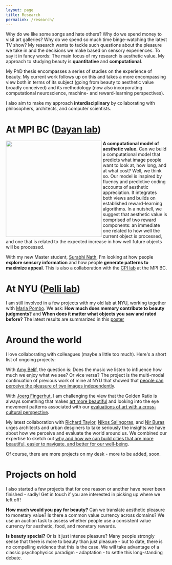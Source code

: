 ```yaml
---
layout: page
title: Research
permalink: /research/
---
```


Why do we like some songs and hate others? Why do we spend money to visit art galleries? Why do we spend so much time binge-watching the latest TV show? My research wants to tackle such questions about the pleasure we take in and the decisions we make based on sensory experiences. To say it in fancy words: The main focus of my research is aesthetic value. My approach to studying beauty is **quantitative** and **computational**.

My PhD thesis encompasses a series of studies on the experience of beauty. My current work follows up on this and takes a more encompassing view both in terms of its subject (going from beauty to aesthetic value broadly conceived) and its methodology (now also incorporating computational neuroscience, machine- and reward-learning perspectives).

I also aim to make my approach **interdisciplinary** by collaborating with philosophers, architects, and computer scientists.

# At MPI BC ([Dayan lab](https://www.kyb.tuebingen.mpg.de/computational-neuroscience))

<img src="https://aenneb.github.io/files/model%20illustration%20SAB%20report.png" width="300" align="left" padding="25px"> **A computational model of aesthetic value.** Can we build a computational model that predicts what image people want to look at, how long, and at what cost? Well, we think so. Our model is inspired by fluency and predictive coding accounts of aesthetic appreciation. It integrates both views and builds on established reward-learning algorithms. In a nutshell, we suggest that aesthetic value is comprised of two reward components: an immediate one related to how well the current object is processed, and one that is related to the expected increase in how well future objects will be processed.

With my new Master student, [Surabhi Nath](https://surabhisnath.github.io/), I'm looking at how people **explore sensory information** and how people **generate patterns to maximize appeal**. This is also a collaboration with the [CPI lab](https://cpilab.org/) at the MPI BC.

# At NYU ([Pelli lab](https://denispelli.com/welcome.html))

I am still involved in a few projects with my old lab at NYU, working together with [Maria Pombo](https://twitter.com/mari_pombo?lang=en). We ask: **How much does memory contribute to beauty judgments?** and **When does it matter what objects you saw and rated before?** The latest results are summarized in this [poster](https://www.researchgate.net/publication/354074575_How_sequential_dependencies_affect_the_intraindividual_variability_of_beauty_judgment)

# Around the world

I love collaborating with colleagues (maybe a little too much). Here's a short list of ongoing projects:

With [Amy Belif](http://www.amybelfi.com/), the question is: Does the music we listen to influence how much we enjoy what we see? Or vice versa? The project is the multi-modal continuation of previous work of mine at NYU that showed that [people can perceive the pleasure of two images independently](https://link.springer.com/article/10.3758/s13423-019-01695-6).

With [Joerg Fingerhut](https://www.einsteinmindbrain.de/einstein-group-berlin-2015-2019/joerg-fingerhut/), I am challenging the view that the Golden Ratio is always something that makes [art more beautiful](https://pure.mpg.de/pubman/faces/ViewItemOverviewPage.jsp?itemId=item_3264809) and looking into the eye movement patterns associated with our [evaluations of art with a cross-cultural perspective](https://pure.mpg.de/pubman/faces/ViewItemOverviewPage.jsp?itemId=item_3264805).

My latest collaboration with [Richard Taylor](https://blogs.uoregon.edu/richardtaylor/), [Nikos Salingoras](https://en.wikipedia.org/wiki/Nikos_Salingaros), and [Nir Buras](https://www.billhalal.com/blog/dr-nir-buras/) urges architects and urban desginers to take seriously the insights we have about how we perceive and evaluate the world around us. We combined our expertise to sketch out [why and how we can build cities that are more beautiful, easier to navigate, and better for our well-being](https://www.mdpi.com/2413-8851/6/1/3).

Of course, there are more projects on my desk - more to be added, soon.

# Projects on hold

I also started a few projects that for one reason or another have never been finished - sadly! Get in touch if you are interested in picking up where we left off!

**How much would you pay for beauty?** Can we translate aesthetic pleasure to monetary value? Is there a common value currency across domains? We use an auction task to assess whether people use a consistent value currency for aesthetic, food, and monetary rewards. 

**Is beauty special?** Or is it just intense pleasure? Many people strongly sense that there is more to beauty than just pleasure - but to date, there is no compelling evidence that this is the case. We will take advantage of a classic psychophysics paradigm - adaptation - to settle this long-standing debate.
